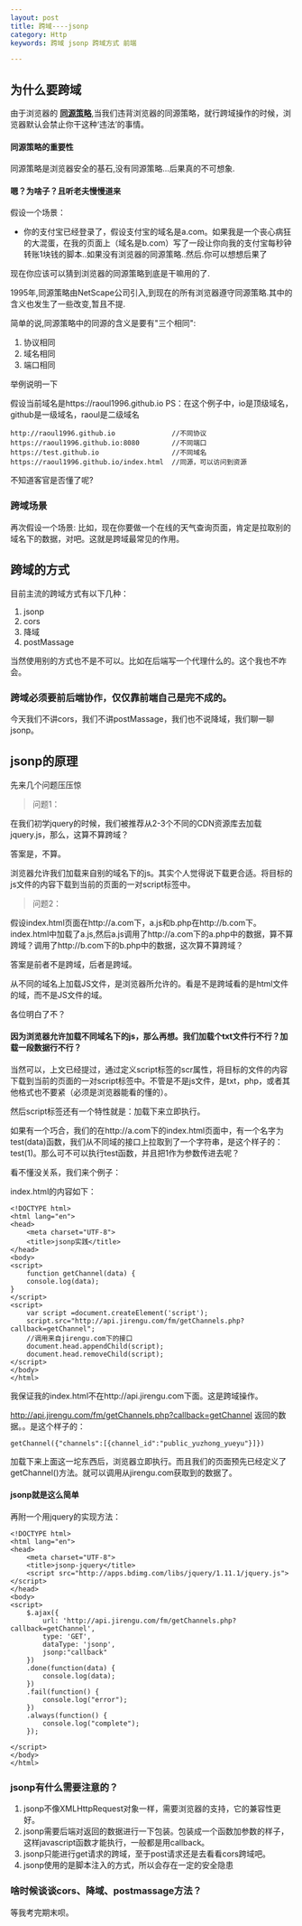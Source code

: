 ```yaml
---
layout: post
title: 跨域----jsonp
category: Http
keywords: 跨域 jsonp 跨域方式 前端

---
```


## 为什么要跨域

由于浏览器的 **[同源策略](https://developer.mozilla.org/zh-CN/docs/Web/Security/Same-origin_policy)**,当我们违背浏览器的同源策略，就行跨域操作的时候，浏览器默认会禁止你干这种‘违法’的事情。

#### 同源策略的重要性

同源策略是浏览器安全的基石,没有同源策略...后果真的不可想象.

#### 嗯？为啥子？且听老夫慢慢道来

假设一个场景：

- 你的支付宝已经登录了，假设支付宝的域名是a.com。如果我是一个丧心病狂的大混蛋，在我的页面上（域名是b.com）写了一段让你向我的支付宝每秒钟转账1块钱的脚本..如果没有浏览器的同源策略..然后.你可以想想后果了

现在你应该可以猜到浏览器的同源策略到底是干嘛用的了.

1995年,同源策略由NetScape公司引入,到现在的所有浏览器遵守同源策略.其中的含义也发生了一些改变,暂且不提.

简单的说,同源策略中的同源的含义是要有"三个相同":

1. 协议相同
2. 域名相同
3. 端口相同

举例说明一下

假设当前域名是https://raoul1996.github.io
PS：在这个例子中，io是顶级域名，github是一级域名，raoul是二级域名

    http://raoul1996.github.io              //不同协议
    https://raoul1996.github.io:8080        //不同端口
    https://test.github.io                  //不同域名
    https://raoul1996.github.io/index.html  //同源，可以访问到资源

不知道客官是否懂了呢?

### 跨域场景

再次假设一个场景:
比如，现在你要做一个在线的天气查询页面，肯定是拉取别的域名下的数据，对吧。这就是跨域最常见的作用。

## 跨域的方式

目前主流的跨域方式有以下几种：

1. jsonp
2. cors
3. 降域
4. postMassage

当然使用别的方式也不是不可以。比如在后端写一个代理什么的。这个我也不咋会。

### 跨域必须要前后端协作，仅仅靠前端自己是完不成的。

今天我们不讲cors，我们不讲postMassage，我们也不说降域，我们聊一聊jsonp。

## jsonp的原理

先来几个问题压压惊

>问题1：

在我们初学jquery的时候，我们被推荐从2-3个不同的CDN资源库去加载jquery.js，那么，这算不算跨域？

答案是，不算。

浏览器允许我们加载来自别的域名下的js。其实个人觉得说下载更合适。将目标的js文件的内容下载到当前的页面的一对script标签中。

>问题2：

假设index.html页面在http://a.com下，a.js和b.php在http://b.com下。index.html中加载了a.js,然后a.js调用了http://a.com下的a.php中的数据，算不算跨域？调用了http://b.com下的b.php中的数据，这次算不算跨域？

答案是前者不是跨域，后者是跨域。

从不同的域名上加载JS文件，是浏览器所允许的。看是不是跨域看的是html文件的域，而不是JS文件的域。

各位明白了不？

#### 因为浏览器允许加载不同域名下的js，那么再想。我们加载个txt文件行不行？加载一段数据行不行？

当然可以，上文已经提过，通过定义script标签的scr属性，将目标的文件的内容下载到当前的页面的一对script标签中。不管是不是js文件，是txt，php，或者其他格式也不要紧（必须是浏览器能看的懂的）。

然后script标签还有一个特性就是：加载下来立即执行。

如果有一个巧合，我们的在http://a.com下的index.html页面中，有一个名字为test(data)函数，我们从不同域的接口上拉取到了一个字符串，是这个样子的：test(1)。那么可不可以执行test函数，并且把1作为参数传进去呢？

看不懂没关系，我们来个例子：

index.html的内容如下：

	<!DOCTYPE html>
	<html lang="en">
	<head>
    	<meta charset="UTF-8">
    	<title>jsonp实践</title>
	</head>
	<body>
	<script>
		function getChannel(data) {
    	console.log(data);
	}
	</script>
	<script>
    	var script =document.createElement('script');
    	script.src="http://api.jirengu.com/fm/getChannels.php?callback=getChannel";
	    //调用来自jirengu.com下的接口
    	document.head.appendChild(script);
    	document.head.removeChild(script);
	</script>
	</body>
	</html>

我保证我的index.html不在http://api.jirengu.com下面。这是跨域操作。

http://api.jirengu.com/fm/getChannels.php?callback=getChannel 返回的数据。。是这个样子的：

	getChannel({"channels":[{channel_id":"public_yuzhong_yueyu"}]})

加载下来上面这一坨东西后，浏览器立即执行。而且我们的页面预先已经定义了getChannel()方法。就可以调用从jirengu.com获取到的数据了。

#### jsonp就是这么简单

再附一个用jquery的实现方法：

	<!DOCTYPE html>
	<html lang="en">
	<head>
    	<meta charset="UTF-8">
    	<title>jsonp-jquery</title>
    	<script src="http://apps.bdimg.com/libs/jquery/1.11.1/jquery.js"></script>
	</head>
	<body>
	<script>
    	$.ajax({
    		url: 'http://api.jirengu.com/fm/getChannels.php?callback=getChannel',
    		type: 'GET',
    		dataType: 'jsonp',
    		jsonp:"callback"
    	})
    	.done(function(data) {
    		console.log(data);
    	})
    	.fail(function() {
    		console.log("error");
    	})
    	.always(function() {
    		console.log("complete");
    	});

	</script>
	</body>
	</html>


### jsonp有什么需要注意的？

1. jsonp不像XMLHttpRequest对象一样，需要浏览器的支持，它的兼容性更好。
2. jsonp需要后端对返回的数据进行一下包装。包装成一个函数加参数的样子，这样javascript函数才能执行，一般都是用callback。
3. jsonp只能进行get请求的跨域，至于post请求还是去看看cors跨域吧。
4. jsonp使用的是脚本注入的方式，所以会存在一定的安全隐患

### 啥时候谈谈cors、降域、postmassage方法？

等我考完期末呗。
